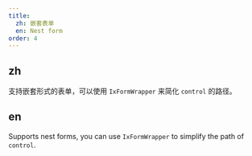 ```yaml
---
title:
  zh: 嵌套表单
  en: Nest form
order: 4
---
```


## zh

支持嵌套形式的表单，可以使用 `IxFormWrapper` 来简化 `control` 的路径。

## en

Supports nest forms, you can use `IxFormWrapper` to simplify the path of `control`.
